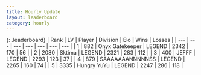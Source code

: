 ```yaml
---
title: Hourly Update
layout: leaderboard
category: hourly
---
```


{: .leaderboard}
| Rank | LV | Player | Division | Elo | Wins | Losses |
| --- | --- | --- | --- | --- | --- | --- |
| <span data-change="0">1</span> | 882 | <span title="ID: 402846">Onyx Gatekeeper</span> | LEGEND | <span data-change="0">2342</span> | <span data-change="0">170</span> | <span data-change="0">56</span> |
| <span data-change="0">2</span> | 2080 | <span title="ID: 353063">Sktima</span> | LEGEND | <span data-change="0">2321</span> | <span data-change="0">283</span> | <span data-change="0">112</span> |
| <span data-change="0">3</span> | 400 | <span title="ID: 488585">JEFFF</span> | LEGEND | <span data-change="12">2293</span> | <span data-change="2">123</span> | <span data-change="0">37</span> |
| <span data-change="0">4</span> | 879 | <span title="ID: 174294">SAAAAAAANNNNNSS</span> | LEGEND | <span data-change="0">2265</span> | <span data-change="0">160</span> | <span data-change="0">74</span> |
| <span data-change="0">5</span> | 3335 | <span title="ID: 164871">Hungry YuYu</span> | LEGEND | <span data-change="0">2247</span> | <span data-change="0">286</span> | <span data-change="0">118</span> |